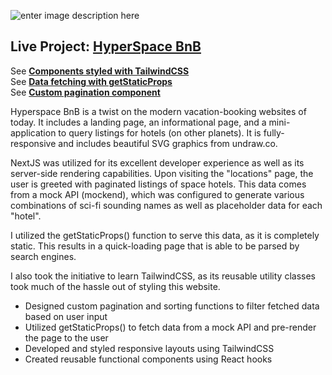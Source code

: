 ![enter image description here](https://cdn.sanity.io/images/nof1t6y8/projects/9fb18bab2ef31fd05b6fac5fc45737d905121568-2535x1248.png)

## Live Project: [HyperSpace BnB](https://hyperspace-bnb.vercel.app/)

See [**Components styled with TailwindCSS**](https://github.com/CarlsJr4/HyperSpace-BnB/tree/main/components) <br />
See [**Data fetching with getStaticProps**](https://github.com/CarlsJr4/HyperSpace-BnB/blob/main/pages/locations.js) <br />
See [**Custom pagination component**](https://github.com/CarlsJr4/HyperSpace-BnB/blob/main/components/locations/Pagination.js)

Hyperspace BnB is a twist on the modern vacation-booking websites of today. It includes a landing page, an informational page, and a mini-application to query listings for hotels (on other planets). It is fully-responsive and includes beautiful SVG graphics from undraw.co.

NextJS was utilized for its excellent developer experience as well as its server-side rendering capabilities. Upon visiting the "locations" page, the user is greeted with paginated listings of space hotels. This data comes from a mock API (mockend), which was configured to generate various combinations of sci-fi sounding names as well as placeholder data for each "hotel".

I utilized the getStaticProps() function to serve this data, as it is completely static. This results in a quick-loading page that is able to be parsed by search engines.

I also took the initiative to learn TailwindCSS, as its reusable utility classes took much of the hassle out of styling this website.

- Designed custom pagination and sorting functions to filter fetched data based on user input
- Utilized getStaticProps() to fetch data from a mock API and pre-render the page to the user
- Developed and styled responsive layouts using TailwindCSS
- Created reusable functional components using React hooks
